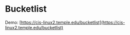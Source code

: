 # Bucketlist

Demo: [https://cis-linux2.temple.edu/bucketlist](https://cis-linux2.temple.edu/bucketlist)